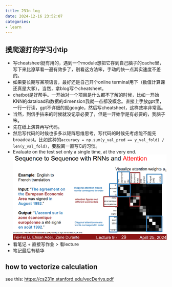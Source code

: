 ```yaml
---
title: 231n log 
date: 2024-12-16 23:52:07
categories: 
- learn 
---
```


## 摸爬滚打的学习小tip
* 写cheatsheet挺有用的，遇到一个module想把它存到自己脑子的cache里，写下来比潦草看一遍有效多了，别看这方法笨，手动的快一点其实速度不差的。
* 如果要长期写某项语言，最好还是自己开个online terminal用下（数值计算课还真是大爹），当然，拿blog写个cheatsheet。 
* chatbot是好帮手。一开始对一个项目是什么都不了解的时候，比如一开始KNN的dataload和数据的dimension我就一点都没概念。直接上手放gpt里，一行一行读，gpt不详细的就google，然后写cheatsheet，这样效率非常高。
* 当然，到信手拈来的时候就没记录必要了，但是一开始学是有必要的，我脑子笨。
* 先在纸上演算再写代码。
* 然后写代码的时候也多多以矩阵思维思考，写代码的时候先考虑能不能先broadcast。比如这种的`accuracy = np.sum(y_val_pred == y_val_fold) / len(y_val_fold)`，要脱离一直写C的习惯。
* Evaluate on the test set only a single time, at the very end.
![alt text](image.png)
* 看笔记 + 直接写作业 > 看lecture
* 笔记最后有精华

## how to vectorize calculation 
see this: https://cs231n.stanford.edu/vecDerivs.pdf
